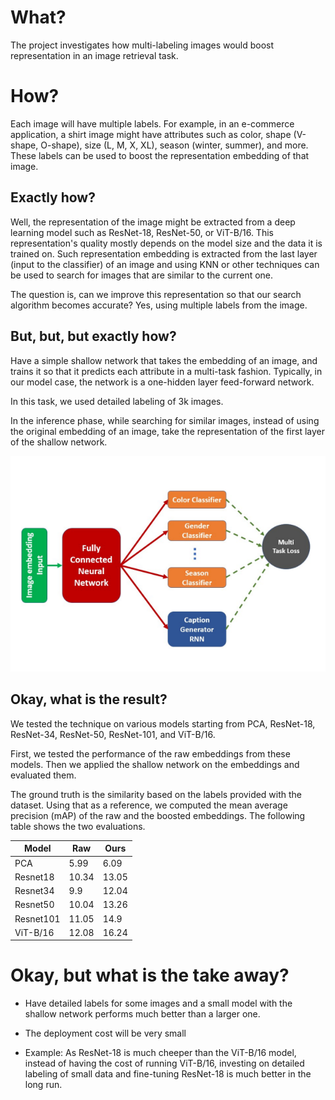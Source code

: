 # What?
The project investigates how multi-labeling images would boost representation in an image retrieval task.

# How?
Each image will have multiple labels. For example, in an e-commerce application, a shirt image might have attributes such as color, shape (V-shape, O-shape), size (L, M, X, XL), season (winter, summer), and more. These labels can be used to boost the representation embedding of that image. 

## Exactly how?

Well, the representation of the image might be extracted from a deep learning model such as ResNet-18, ResNet-50, or ViT-B/16. This representation's quality mostly depends on the model size and the data it is trained on. Such representation embedding is extracted from the last layer (input to the classifier) of an image and using KNN or other techniques can be used to search for images that are similar to the current one.  

The question is, can we improve this representation so that our search algorithm becomes accurate? Yes, using multiple labels from the image.

## But, but, but exactly how?

Have a simple shallow network that takes the embedding of an image, and trains it so that it predicts each attribute in a multi-task fashion. Typically, in our model case, the network is a one-hidden layer feed-forward network. 

In this task, we used detailed labeling of 3k images.

In the inference phase, while searching for similar images, instead of using the original embedding of an image, take the representation of the first layer of the shallow network.

![shallow model](https://github.com/leobitz/boosting_image_retrieval/blob/main/model.png?raw=true)


## Okay, what is the result?

We tested the technique on various models starting from PCA, ResNet-18, ResNet-34, ResNet-50, ResNet-101, and ViT-B/16.

First, we tested the performance of the raw embeddings from these models. Then we applied the shallow network on the embeddings and evaluated them. 

The ground truth is the similarity based on the labels provided with the dataset. Using that as a reference, we computed the mean average precision (mAP) of the raw and the boosted embeddings. The following table shows the two evaluations. 

| Model | Raw | Ours |
| ------ | ---| -----|
|PCA | 5.99 | 6.09 | 
|Resnet18 | 10.34 | 13.05 | 
|Resnet34 | 9.9 | 12.04 | 
|Resnet50 | 10.04 | 13.26 | 
|Resnet101 | 11.05 | 14.9 | 
|ViT-B/16 | 12.08 | 16.24 | 

# Okay, but what is the take away?

- Have detailed labels for some images and a small model with the shallow network performs much better than a larger one. 

- The deployment cost will be very small

- Example: As ResNet-18 is much cheeper than the ViT-B/16 model, instead of having the cost of running ViT-B/16, investing on detailed labeling of small data and fine-tuning ResNet-18 is much better in the long run. 

